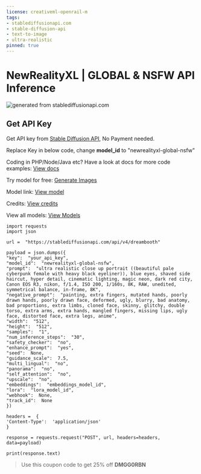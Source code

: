 ```yaml
---
license: creativeml-openrail-m
tags:
- stablediffusionapi.com
- stable-diffusion-api
- text-to-image
- ultra-realistic
pinned: true
---
```


# NewRealityXL | GLOBAL & NSFW API Inference

![generated from stablediffusionapi.com](https://pub-3626123a908346a7a8be8d9295f44e26.r2.dev/generations/8053389181700022723.png)
## Get API Key

Get API key from [Stable Diffusion API](http://stablediffusionapi.com/), No Payment needed. 

Replace Key in below code, change **model_id**  to "newrealityxl-global-nsfw"

Coding in PHP/Node/Java etc? Have a look at docs for more code examples: [View docs](https://stablediffusionapi.com/docs)

Try model for free: [Generate Images](https://stablediffusionapi.com/models/newrealityxl-global-nsfw)

Model link: [View model](https://stablediffusionapi.com/models/newrealityxl-global-nsfw)

Credits: [View credits](https://civitai.com/?query=NewRealityXL%20%7C%20GLOBAL%20%26%20NSFW)

View all models: [View Models](https://stablediffusionapi.com/models)

    import requests  
    import json  
      
    url =  "https://stablediffusionapi.com/api/v4/dreambooth"  
      
    payload = json.dumps({  
    "key":  "your_api_key",  
    "model_id":  "newrealityxl-global-nsfw",  
    "prompt":  "ultra realistic close up portrait ((beautiful pale cyberpunk female with heavy black eyeliner)), blue eyes, shaved side haircut, hyper detail, cinematic lighting, magic neon, dark red city, Canon EOS R3, nikon, f/1.4, ISO 200, 1/160s, 8K, RAW, unedited, symmetrical balance, in-frame, 8K",  
    "negative_prompt":  "painting, extra fingers, mutated hands, poorly drawn hands, poorly drawn face, deformed, ugly, blurry, bad anatomy, bad proportions, extra limbs, cloned face, skinny, glitchy, double torso, extra arms, extra hands, mangled fingers, missing lips, ugly face, distorted face, extra legs, anime",  
    "width":  "512",  
    "height":  "512",  
    "samples":  "1",  
    "num_inference_steps":  "30",  
    "safety_checker":  "no",  
    "enhance_prompt":  "yes",  
    "seed":  None,  
    "guidance_scale":  7.5,  
    "multi_lingual":  "no",  
    "panorama":  "no",  
    "self_attention":  "no",  
    "upscale":  "no",  
    "embeddings":  "embeddings_model_id",  
    "lora":  "lora_model_id",  
    "webhook":  None,  
    "track_id":  None  
    })  
      
    headers =  {  
    'Content-Type':  'application/json'  
    }  
      
    response = requests.request("POST", url, headers=headers, data=payload)  
      
    print(response.text)

> Use this coupon code to get 25% off **DMGG0RBN** 